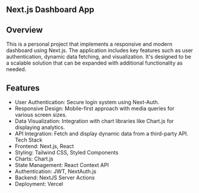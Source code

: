 ## Next.js Dashboard App

## Overview

This is a personal project that implements a responsive and modern dashboard using Next.js. The application includes key features such as user authentication, dynamic data fetching, and visualization. It's designed to be a scalable solution that can be expanded with additional functionality as needed.

## Features

- User Authentication: Secure login system using Next-Auth.
- Responsive Design: Mobile-first approach with media queries for various screen sizes.
- Data Visualization: Integration with chart libraries like Chart.js for displaying analytics.
- API Integration: Fetch and display dynamic data from a third-party API.
  Tech Stack
- Frontend: Next.js, React
- Styling: Tailwind CSS, Styled Components
- Charts: Chart.js
- State Management: React Context API
- Authentication: JWT, NextAuth.js
- Backend: NextJS Server Actions
- Deployment: Vercel
